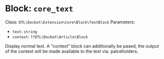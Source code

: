 Block: `core_text`
==================

Class: `DTL\Docbot\Extension\Core\Block\TextBlock`
Parameters:
- `text`: `string`
- `context`: `??DTL\Docbot\Article\Block`

Display normal text. A "context" block can additionally be pased, the output of the context will be made available to the text via. palceholders.


